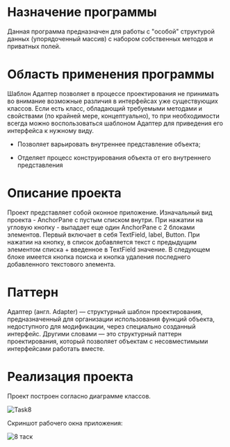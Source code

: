 # Назначение программы

Данная программа предназначен для работы с "особой" структурой данных (упорядоченный массив) с набором собственных методов и приватных полей.

# Область применения программы

Шаблон Адаптер позволяет в процессе проектирования не принимать во внимание возможные различия в интерфейсах уже существующих классов. Если есть класс, обладающий требуемыми методами и свойствами (по крайней мере, концептуально), то при необходимости всегда можно воспользоваться шаблоном Адаптер для приведения его интерфейса к нужному виду.

* Позволяет варьировать внутреннее представление объекта;

* Отделяет процесс конструирования объекта от его внутреннего представления

# Описание проекта

Проект представляет собой оконное приложение. Изначальный вид проекта - AnchorPane с пустым списком внутри. При нажатии на угловую кнопку - выпадает еще один AnchorPane с 2 блоками элементов. Первый включает в себя TextField, label, Button. При нажатии на кнопку, в список добавляется текст с предыдущим элементом списка + введенное в TextField значение. В следующем блоке имеется кнопка поиска и кнопка удаления последнего добавленного текстового элемента.

# Паттерн

Адаптер (англ. Adapter) — структурный шаблон проектирования, предназначенный для организации использования функций объекта, недоступного для модификации, через специально созданный интерфейс. Другими словами — это структурный паттерн проектирования, который позволяет объектам с несовместимыми интерфейсами работать вместе.

# Реализация проекта

Проект построен согласно диаграмме классов.

![Task8](https://user-images.githubusercontent.com/80450495/111903279-88ae2e80-8a52-11eb-878f-222d6a5f9fd2.png)

Скриншот рабочего окна приложения:

![8 таск](https://user-images.githubusercontent.com/80450495/119028772-8748a600-b9b0-11eb-80aa-963d29e5aaf3.png)


